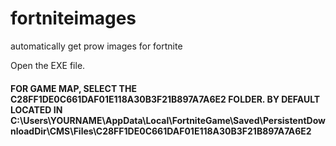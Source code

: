 # fortniteimages
automatically get prow images for fortnite

Open the EXE file.
#### FOR GAME MAP, SELECT THE C28FF1DE0C661DAF01E118A30B3F21B897A7A6E2 FOLDER. BY DEFAULT LOCATED IN C:\Users\YOURNAME\AppData\Local\FortniteGame\Saved\PersistentDownloadDir\CMS\Files\C28FF1DE0C661DAF01E118A30B3F21B897A7A6E2
